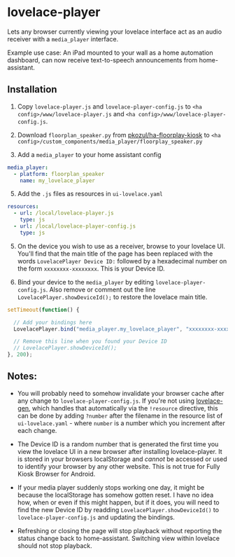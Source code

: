 # lovelace-player

Lets any browser currently viewing your lovelace interface act as an audio
receiver with a `media_player` interface.

Example use case: An iPad mounted to your wall as a home automation dashboard,
can now receive text-to-speech announcements from home-assistant.

## Installation

1. Copy `lovelace-player.js` and `lovelace-player-config.js` to
   `<ha config>/www/lovelace-player.js` and
   `<ha config>/www/lovelace-player-config.js`.

3. Download `floorplan_speaker.py` from
   [pkozul/ha-floorplay-kiosk](https://github.com/pkozul/ha-floorplan-kiosk) to
   `<ha config>/custom_components/media_player/floorplay_speaker.py`

4. Add a `media_player` to your home assistant config

```yaml
media_player:
  - platform: floorplan_speaker
    name: my_lovelace_player
```

5. Add the `.js` files as resources in `ui-lovelace.yaml`

```yaml
resources:
  - url: /local/lovelace-player.js
    type: js
  - url: /local/lovelace-player-config.js
    type: js
```

5. On the device you wish to use as a receiver, browse to your lovelace UI.
   You'll find that the main title of the page has been replaced with the words
   `LovelacePlayer Device ID:` followed by a hexadecimal number on the form
   `xxxxxxxx-xxxxxxxx`. This is your Device ID.

6. Bind your device to the `media_player` by editing
   `lovelace-player-config.js`. Also remove or comment out the line
   `LovelacePlayer.showDeviceId();` to restore the lovelace main title.

```js
setTimeout(function() {

  // Add your bindings here
  LovelacePlayer.bind("media_player.my_lovelace_player", "xxxxxxxx-xxxxxxxx");

  // Remove this line when you found your Device ID
  // LovelacePlayer.showDeviceId();
}, 200);
```

## Notes:

- You will probably need to somehow invalidate your browser cache after any
  change to `lovelace-player-config.js`. If you're not using
  [lovelace-gen](http://github.com/thomasloven/homeassistant-lovelace-gen),
  which handles that automatically via the `!resource` directive, this can be
  done by adding `?number` after the filename in the resource list of
  `ui-lovelace.yaml` - where `number` is a number which you increment after
  each change.

- The Device ID is a random number that is generated the first time you view
  the lovelace UI in a new browser after installing lovelace-player. It is
  stored in your browsers localStorage and *cannot* be accessed or used to
  identify your browser by any other website. This is not true for Fully Kiosk
  Browser for Android.

- If your media player suddenly stops working one day, it might be because the
  localStorage has somehow gotten reset. I have no idea how, when or even if
  this might happen, but if it does, you will need to find the new Device ID by
  readding `LovelacePlayer.showDeviceId()` to `lovelace-player-config.js` and
  updating the bindings.

- Refreshing or closing the page will stop playback without reporting the
  status change back to home-assistant. Switching view within lovelace should
  not stop playback.
